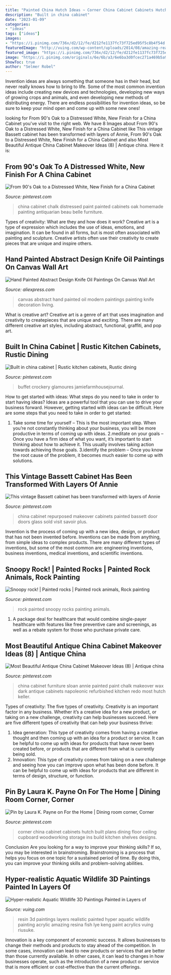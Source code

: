 ```yaml
---
title: "Painted China Hutch Ideas ~ Corner China Cabinet Cabinets Hutch Built Plans Dining Floor Ceiling Cupboard Woodworking Storage Ins Build Kitchen Shelves Designs"
description: "Built in china cabinet"
date: "2023-01-09"
categories:
- "ideas"
tags: ["ideas"]
images:
- "https://i.pinimg.com/736x/d2/12/fe/d212fe1137fc73f725ed95f5c8b4f54d.jpg"
featuredImage: "http://vuing.com/wp-content/uploads/2014/08/amazing-realistic-Acrylics-Layers-Resin-3D-Paintings-9-800x800.jpg"
featured_image: "https://i.pinimg.com/736x/d2/12/fe/d212fe1137fc73f725ed95f5c8b4f54d.jpg"
image: "https://i.pinimg.com/originals/6e/6b/a3/6e6ba3d0fcec271a469b5a97eb769265.jpg"
ShowToc: true
author: "Selmer Robel"
---
```



Invention ideas are always something that someone has in their head, but never really knows how to bring to life. Some of the most common invention ideas include creating new devices and technologies, developing new ways of growing crops and animals, and even developing new methods of distributing energy. There are endless possibilities for invention ideas, so be sure to keep your mind open and come up with some new ones!

	

		
looking for From 90&#039;s Oak to a Distressed White, New Finish for a China Cabinet you've visit to the right web. We have 8 Images about From 90&#039;s Oak to a Distressed White, New Finish for a China Cabinet like This vintage Bassett cabinet has been transformed with layers of Annie, From 90&#039;s Oak to a Distressed White, New Finish for a China Cabinet and also Most Beautiful Antique China Cabinet Makeover Ideas (8) | Antique china. Here it is:
		
    
## From 90&#039;s Oak To A Distressed White, New Finish For A China Cabinet

<img loading=lazy src="https://i.pinimg.com/736x/62/87/97/62879773ba788b1e93a4da472541a5c1--white-china-cabinets-painted-china-cabinets.jpg" onerror="this.onerror=null;this.src='https://tse3.mm.bing.net/th?id=OIP.k2iSnmBK1_b-tz-kjTpjnAHaJ3&amp;pid=15.1';" alt="From 90&#039;s Oak to a Distressed White, New Finish for a China Cabinet">

_Source: pinterest.com_

>china cabinet chalk distressed paint painted cabinets oak homemade painting antiquarian beau belle furniture. 

	

Types of creativity: What are they and how does it work?
Creative art is a type of expression which includes the use of ideas, emotions, and imagination. It can be found in all forms, but is most often associated with painting and sculpture. Creative artists often use their creativity to create pieces that are unique and inspire others.

    
## Hand Painted Abstract Design Knife Oil Paintings On Canvas Wall Art

<img loading=lazy src="https://ae01.alicdn.com/kf/HTB1RsB8yf9TBuNjy1zbq6xpepXac/Hand-Painted-Abstract-Design-Knife-Oil-Paintings-On-Canvas-Wall-Art-Pictures-Modern-Home-Decoration-Art.jpg" onerror="this.onerror=null;this.src='https://tse3.mm.bing.net/th?id=OIP.TWXgYk1xUTNGWTvQvuMiigHaHa&amp;pid=15.1';" alt="Hand Painted Abstract Design Knife Oil Paintings On Canvas Wall Art">

_Source: aliexpress.com_

>canvas abstract hand painted oil modern paintings painting knife decoration living. 

	

What is creative art?
Creative art is a genre of art that uses imagination and creativity to createpieces that are unique and exciting. There are many different creative art styles, including abstract, functional, graffiti, and pop art.

    
## Built In China Cabinet | Rustic Kitchen Cabinets, Rustic Dining

<img loading=lazy src="https://i.pinimg.com/originals/df/7a/97/df7a97d9f44dfdf475701e6d46b97110.jpg" onerror="this.onerror=null;this.src='https://tse1.mm.bing.net/th?id=OIP.ibn1a9sVmDpfacX4-8xwzQHaJ4&amp;pid=15.1';" alt="Built in china cabinet | Rustic kitchen cabinets, Rustic dining">

_Source: pinterest.com_

>buffet crockery glamoures jamiefarmhousejournal. 

	

How to get started with ideas: What steps do you need to take in order to start having ideas?
Ideas are a powerful tool that you can use to drive your business forward. However, getting started with ideas can be difficult. Here are some steps that you need to take in order to get started: 
1. Take some time for yourself – This is the most important step. When you’re not constantly thinking about your business, you will be more productive in terms of coming up with ideas. 
2.meditate on your goals – Once you have a firm idea of what you want, it’s important to start thinking about how to achieve it. This usually involves taking action towards achieving those goals. 
3.identify the problem – Once you know the root cause of the problem, it becomes much easier to come up with solutions.

    
## This Vintage Bassett Cabinet Has Been Transformed With Layers Of Annie

<img loading=lazy src="https://i.pinimg.com/originals/6e/6b/a3/6e6ba3d0fcec271a469b5a97eb769265.jpg" onerror="this.onerror=null;this.src='https://tse2.mm.bing.net/th?id=OIP.I2U8zWOGx8NvbzeWhyrD9wHaLH&amp;pid=15.1';" alt="This vintage Bassett cabinet has been transformed with layers of Annie">

_Source: pinterest.com_

>china cabinet repurposed makeover cabinets painted bassett door doors glass sold visit savoir plus. 

	

Invention is the process of coming up with a new idea, design, or product that has not been invented before. Inventions can be made from anything, from simple ideas to complex products. There are many different types of inventions, but some of the most common are: engineering inventions, business inventions, medical inventions, and scientific inventions.

    
## Snoopy Rock! | Painted Rocks | Painted Rock Animals, Rock Painting

<img loading=lazy src="https://i.pinimg.com/736x/d2/12/fe/d212fe1137fc73f725ed95f5c8b4f54d.jpg" onerror="this.onerror=null;this.src='https://tse3.mm.bing.net/th?id=OIP.UaBPigcqcAtEtFGiRu_dYAHaNV&amp;pid=15.1';" alt="Snoopy rock! | Painted rocks | Painted rock animals, Rock painting">

_Source: pinterest.com_

>rock painted snoopy rocks painting animals. 

	

1) A package deal for healthcare that would combine single-payer healthcare with features like free preventive care and screenings, as well as a rebate system for those who purchase private care.

    
## Most Beautiful Antique China Cabinet Makeover Ideas (8) | Antique China

<img loading=lazy src="https://i.pinimg.com/736x/62/e6/4c/62e64c40c4c4bccaa2712e8d63297153.jpg" onerror="this.onerror=null;this.src='https://tse3.mm.bing.net/th?id=OIP.HyWUfhect6F1KTBlfVbLtQHaHa&amp;pid=15.1';" alt="Most Beautiful Antique China Cabinet Makeover Ideas (8) | Antique china">

_Source: pinterest.com_

>china cabinet furniture sloan annie painted paint chalk makeover wax dark antique cabinets napoleonic refurbished kitchen redo most hutch keller. 

	

Types of creativity: The five types of creativity.
Creativity is an important factor in any business. Whether it’s a creative idea for a new product, or taking on a new challenge, creativity can help businesses succeed. Here are five different types of creativity that can help your business thrive: 
1. Idea generation: This type of creativity comes from having a creative thought and then coming up with an idea for a product or service. It can be helpful to come up with ideas for products that have never been created before, or products that are different from what is currently being sold. 
2. Innovation: This type of creativity comes from taking on a new challenge and seeing how you can improve upon what has been done before. It can be helpful to come up with ideas for products that are different in terms of design, structure, or function. 

    
## Pin By Laura K. Payne On For The Home | Dining Room Corner, Corner

<img loading=lazy src="https://i.pinimg.com/736x/3f/a1/4c/3fa14c8f4321ae2d39844c07d9f42f3e--corner-china-cabinets-corner-hutch.jpg" onerror="this.onerror=null;this.src='https://tse4.mm.bing.net/th?id=OIP.FQuhHyxyY5w9gs7-wa_n1AHaKu&amp;pid=15.1';" alt="Pin by Laura K. Payne on For the Home | Dining room corner, Corner">

_Source: pinterest.com_

>corner china cabinet cabinets hutch built plans dining floor ceiling cupboard woodworking storage ins build kitchen shelves designs. 

	

Conclusion
Are you looking for a way to improve your thinking skills? If so, you may be interested in brainstroming. Brainstroming is a process that helps you focus on one topic for a sustained period of time. By doing this, you can improve your thinking skills and problem-solving abilities.

    
## Hyper-realistic Aquatic Wildlife 3D Paintings Painted In Layers Of

<img loading=lazy src="http://vuing.com/wp-content/uploads/2014/08/amazing-realistic-Acrylics-Layers-Resin-3D-Paintings-9-800x800.jpg" onerror="this.onerror=null;this.src='https://tse3.mm.bing.net/th?id=OIP.PokraLZK78AYiPJnUmnkewHaHa&amp;pid=15.1';" alt="Hyper-realistic Aquatic Wildlife 3D Paintings Painted in Layers of">

_Source: vuing.com_

>resin 3d paintings layers realistic painted hyper aquatic wildlife painting acrylic amazing resina fish lye keng paint acrylics vuing riusuke. 

	

Innovation is a key component of economic success. It allows businesses to change their methods and products to stay ahead of the competition. In some cases, innovation can lead to new products or services that are better than those currently available. In other cases, it can lead to changes in how businesses operate, such as the introduction of a new product or service that is more efficient or cost-effective than the current offerings.

